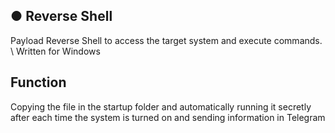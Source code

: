 
## ● Reverse Shell
Payload Reverse Shell to access the target system and execute commands.
\ Written for Windows

## Function
Copying the file in the startup folder and automatically running it secretly after each time the system is turned on and sending information in Telegram
